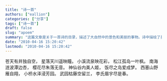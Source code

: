 ```yaml
---
title: "诗一首"
authors: ["eallion"]
categories: ["分享"]
tags: ["诗一首"]
draft: false
slug: "apoem"
summary: "这篇文章是关于一首诗的目录，描述了大自然中的景色和美丽的事物。诗中描绘了星空、小溪、松江孤岛等场景。"
date: "2010-04-16 15:20:42"
lastmod: "2010-04-16 15:20:42"
---
```


苍天有井独自空，
星落天川遥映瞳。
小溪流泉映花彩，
松江孤岛一叶枫。
南海涟波潭边杏，
樱花尽朱落无音。
神仙谷内美人姬，
饭尽之岛爱成梦。
西塞山野雁自翔，
小桥水泽浸芳园。
武园枯藤空留兰，
李氏眉宇尽是春。
